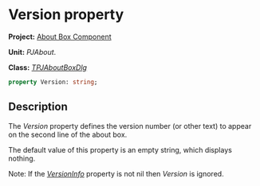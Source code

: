 # Version property

**Project:** [About Box Component](../API.md)

**Unit:** _PJAbout_.

**Class:** [_TPJAboutBoxDlg_](./TPJAboutBoxDlg.md)

```pascal
property Version: string;
```

## Description

The _Version_ property defines the version number (or other text) to appear on the second line of the about box.

The default value of this property is an empty string, which displays nothing.

Note: If the [_VersionInfo_](./TPJAboutBoxDlg-VersionInfo.md) property is not nil then _Version_ is ignored.
